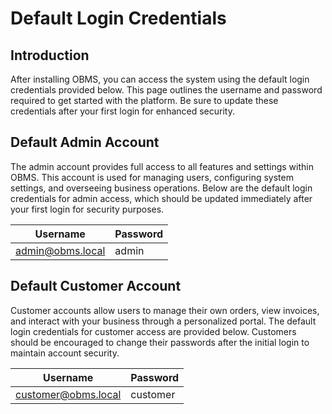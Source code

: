 # Default Login Credentials

## Introduction
After installing OBMS, you can access the system using the default login credentials provided below. This page outlines the username and password required to get started with the platform. Be sure to update these credentials after your first login for enhanced security.

## Default Admin Account
The admin account provides full access to all features and settings within OBMS. This account is used for managing users, configuring system settings, and overseeing business operations. Below are the default login credentials for admin access, which should be updated immediately after your first login for security purposes.

| **Username** | **Password** |
|--------------|--------------|
| admin@obms.local | admin |

## Default Customer Account
Customer accounts allow users to manage their own orders, view invoices, and interact with your business through a personalized portal. The default login credentials for customer access are provided below. Customers should be encouraged to change their passwords after the initial login to maintain account security.

| **Username** | **Password** |
|--------------|--------------|
| customer@obms.local | customer |